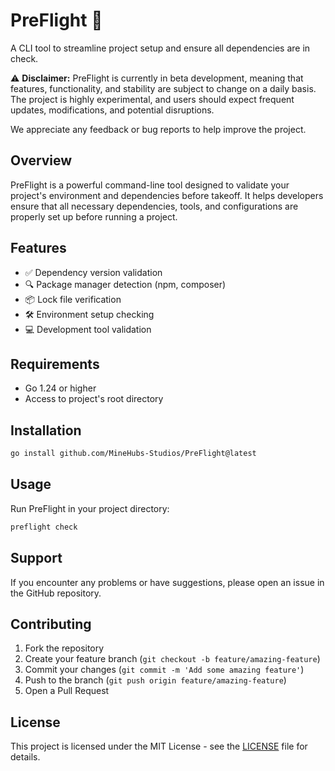 # PreFlight 🚀

A CLI tool to streamline project setup and ensure all dependencies are in check.

:warning: **Disclaimer:** PreFlight is currently in beta development,
meaning that features, functionality, and stability are subject to change on a daily basis.
The project is highly experimental, and users should expect frequent updates, modifications, and potential disruptions.

We appreciate any feedback or bug reports to help improve the project.

## Overview

PreFlight is a powerful command-line tool designed to validate your project's environment and dependencies before takeoff. It helps developers ensure that all necessary dependencies, tools, and configurations are properly set up before running a project.

## Features

- ✅ Dependency version validation
- 🔍 Package manager detection (npm, composer)
- 📦 Lock file verification
- 🛠️ Environment setup checking
- 💻 Development tool validation

## Requirements

- Go 1.24 or higher
- Access to project's root directory

## Installation

```bash
go install github.com/MineHubs-Studios/PreFlight@latest
```

## Usage

Run PreFlight in your project directory:

```bash
preflight check
```

## Support

If you encounter any problems or have suggestions, please open an issue in the GitHub repository.

## Contributing

1. Fork the repository
2. Create your feature branch (`git checkout -b feature/amazing-feature`)
3. Commit your changes (`git commit -m 'Add some amazing feature'`)
4. Push to the branch (`git push origin feature/amazing-feature`)
5. Open a Pull Request

## License

This project is licensed under the MIT License - see the [LICENSE](LICENSE) file for details.
